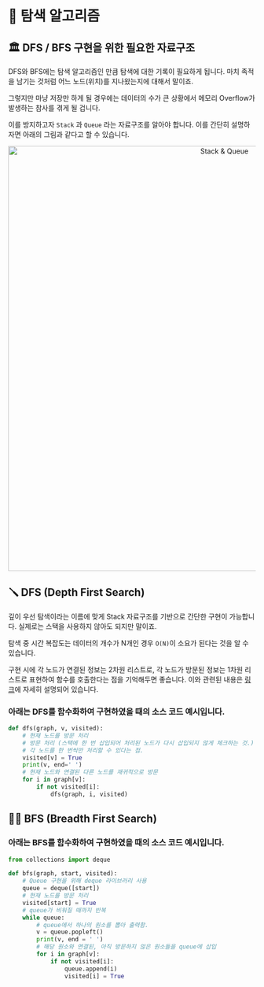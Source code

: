

# 📡 탐색 알고리즘

## 🏛️ DFS / BFS 구현을 위한 필요한 자료구조
DFS와 BFS에는 탐색 알고리즘인 만큼 탐색에 대한 기록이 필요하게 됩니다. 마치 족적을 남기는 것처럼 어느 노드(위치)를 지나왔는지에 대해서 말이죠.

그렇지만 마냥 저장만 하게 될 경우에는 데이터의 수가 큰 상황에서 메모리 Overflow가 발생하는 참사를 겪게 될 겁니다.

이를 방지하고자 `Stack` 과 `Queue` 라는 자료구조를 알아야 합니다. 이를 간단히 설명하자면 아래의 그림과 같다고 할 수 있습니다.

<p align = 'center'><img width="864" alt="Stack & Queue" src="https://user-images.githubusercontent.com/99489807/231467474-66695de2-14d4-4a03-96f9-6206dbdad623.png"></p>


## 🪛 DFS (Depth First Search)

깊이 우선 탐색이라는 이름에 맞게 Stack 자료구조를 기반으로 간단한 구현이 가능합니다. 실제로는 스택을 사용하지 않아도 되지만 말이죠.

탐색 중 시간 복잡도는 데이터의 개수가 N개인 경우 `O(N)`이 소요가 된다는 것을 알 수 있습니다.

구현 시에 각 노드가 연결된 정보는 2차원 리스트로, 각 노드가 방문된 정보는 1차원 리스트로 표현하여 함수를 호출한다는 점을 기억해두면 좋습니다. 이와 관련된 내용은 [링크](github.com/jwyeeh-dev/StudyAlgorithm)에 자세히 설명되어 있습니다.

### **아래는 DFS를 함수화하여 구현하였을 때의 소스 코드 예시입니다.**

```python
def dfs(graph, v, visited):
    # 현재 노드를 방문 처리
    # 방문 처리 (스택에 한 번 삽입되어 처리된 노드가 다시 삽입되지 않게 체크하는 것.)
    # 각 노드를 한 번씩만 처리할 수 있다는 점.
    visited[v] = True
    print(v, end=' ')
    # 현재 노드와 연결된 다른 노드를 재귀적으로 방문
    for i in graph[v]:
        if not visited[i]:
            dfs(graph, i, visited)

```

## 🏃🏻 BFS (Breadth First Search)


### **아래는 BFS를 함수화하여 구현하였을 때의 소스 코드 예시입니다.**

```python
from collections import deque

def bfs(graph, start, visited):
    # Queue 구현을 위해 deque 라이브러리 사용
    queue = deque([start])
    # 현재 노드를 방문 처리
    visited[start] = True
    # queue가 비워질 때까지 반복
    while queue:
        # queue에서 하나의 원소를 뽑아 출력함.
        v = queue.popleft()
        print(v, end = ' ')
        # 해당 원소와 연결된, 아직 방문하지 않은 원소들을 queue에 삽입
        for i in graph[v]:
            if not visited[i]:
                queue.append(i)
                visited[i] = True
```